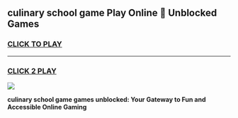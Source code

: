 
## culinary school game Play Online 👋 Unblocked Games
<h3>
<a href="https://news.freeplayer.one?title=culinary_school_game&ref=17GH">CLICK TO PLAY</a></h3>
<hr>

<h3>
<a href="https://news.freeplayer.one?title=culinary_school_game&ref=17GH">CLICK 2 PLAY</a>
  
</h3>

<a href="https://news.freeplayer.one?title=culinary_school_game&ref=17GH/"><img src="https://clearcache.store/games.png"></a>


**culinary school game games unblocked: Your Gateway to Fun and Accessible Online Gaming**
